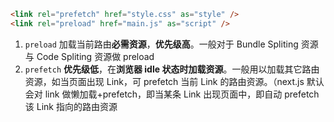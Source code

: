 ```html
<link rel="prefetch" href="style.css" as="style" />
<link rel="preload" href="main.js" as="script" />
```

1. `preload` 加载当前路由**必需资源**，**优先级高**。一般对于 Bundle Spliting 资源与 Code Spliting 资源做 preload
2. `prefetch` **优先级低**，在**浏览器 idle 状态时加载资源**。一般用以加载其它路由资源，如当页面出现 Link，可 prefetch 当前 Link 的路由资源。（next.js 默认会对 link 做懒加载+prefetch，即当某条 Link 出现页面中，即自动 prefetch 该 Link 指向的路由资源